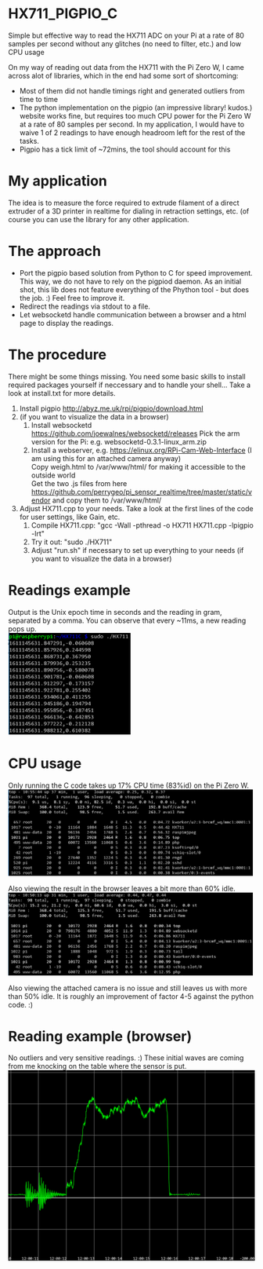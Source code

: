 # HX711_PIGPIO_C
Simple but effective way to read the HX711 ADC on your Pi at a rate of 80 samples per second without any glitches (no need to filter, etc.) and low CPU usage

On my way of reading out data from the HX711 with the Pi Zero W, I came across alot of libraries, which in the end had some sort of shortcoming:
- Most of them did not handle timings right and generated outliers from time to time
- The python implementation on the pigpio (an impressive library! kudos.) website works fine, but requires too much CPU power for the Pi Zero W at a rate of 80 samples per second. In my application, I would have to waive 1 of 2 readings to have enough headroom left for the rest of the tasks.
- Pigpio has a tick limit of ~72mins, the tool should account for this

# My application
The idea is to measure the force required to extrude filament of a direct extruder of a 3D printer in realtime for dialing in retraction settings, etc. (of course you can use the library for any other application.

# The approach
- Port the pigpio based solution from Python to C for speed improvement. This way, we do not have to rely on the pigpiod daemon. As an initial shot, this lib does not feature everything of the Phython tool - but does the job. :) Feel free to improve it.
- Redirect the readings via stdout to a file. 
- Let websocketd handle communication between a browser and a html page to display the readings.

# The procedure
There might be some things missing. You need some basic skills to install required packages yourself if neccessary and to handle your shell...
Take a look at install.txt for more details.

1. Install pigpio http://abyz.me.uk/rpi/pigpio/download.html
2. (if you want to visualize the data in a browser)
    1. Install websocketd https://github.com/joewalnes/websocketd/releases
       Pick the arm version for the Pi: e.g. websocketd-0.3.1-linux_arm.zip
    2. Install a webserver, e.g. https://elinux.org/RPi-Cam-Web-Interface (I am using this for an attached camera anyway)  
       Copy weigh.html to /var/www/html/ for making it accessible to the outside world  
       Get the two .js files from here https://github.com/perrygeo/pi_sensor_realtime/tree/master/static/vendor and copy them to /var/www/html/
3. Adjust HX711.cpp to your needs. Take a look at the first lines of the code for user settings, like Gain, etc.
    1. Compile HX711.cpp: "gcc -Wall -pthread -o HX711 HX711.cpp -lpigpio -lrt"
    2. Try it out: "sudo ./HX711"
    3. Adjust "run.sh" if necessary to set up everything to your needs (if you want to visualize the data in a browser)

# Readings example
Output is the Unix epoch time in seconds and the reading in gram, separated by a comma. You can observe that every ~11ms, a new reading pops up.  
<img src="https://github.com/DupiDachs/HX711_PIGPIO_C/blob/main/screenshots/readingShell.png" width="250">

# CPU usage
Only running the C code takes up 17% CPU time (83%id) on the Pi Zero W.  
<img src="https://github.com/DupiDachs/HX711_PIGPIO_C/blob/main/screenshots/CPUusage.png" width="500">

Also viewing the result in the browser leaves a bit more than 60% idle.  
<img src="https://github.com/DupiDachs/HX711_PIGPIO_C/blob/main/screenshots/CPUusageBrowser.png" width="500">

Also viewing the attached camera is no issue and still leaves us with more than 50% idle. It is roughly an improvement of factor 4-5 against the python code. :)

# Reading example (browser)
No outliers and very sensitive readings. :) These initial waves are coming from me knocking on the table where the sensor is put.  
<img src="https://github.com/DupiDachs/HX711_PIGPIO_C/blob/main/screenshots/readingBrowser.png" width="700">
